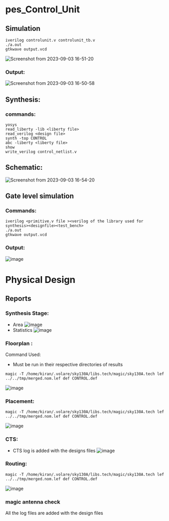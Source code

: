 # pes_Control_Unit
## Simulation
```bash=
iverilog controlunit.v controlunit_tb.v
./a.out
gtkwave output.vcd
```
![Screenshot from 2023-09-03 16-51-20](https://github.com/KKiranR/RISCV_Control_Unit/assets/89727621/db3f25c8-c048-4021-9372-0df325116286)

### Output:
![Screenshot from 2023-09-03 16-50-58](https://github.com/KKiranR/RISCV_Control_Unit/assets/89727621/aef7d141-66fb-4e7c-a3e0-759b71707950)

## Synthesis:
### commands:
```bash=
yosys
read_liberty -lib <liberty file>
read_verilog <design file>
synth -top CONTROL
abc -liberty <liberty file>
show
write_verilog control_netlist.v
```
## Schematic:
![Screenshot from 2023-09-03 16-54-20](https://github.com/KKiranR/RISCV_Control_Unit/assets/89727621/bcac52ba-1cf0-4f7f-991c-90e28366b905)
## Gate level simulation
### Commands:
```bash=
iverilog <primitive.v file ><verilog of the library used for synthesis><designfile><test_bench>
./a.out
gtkwave output.vcd
```
### Output:
![image](https://github.com/KKiranR/RISCV_Control_Unit/assets/89727621/785e84c6-e591-47a4-88c1-7559dbc11ca8)

# Physical Design
## Reports
### Synthesis Stage:
- Area
 ![image](https://github.com/KKiranR/pes_RISCV_Control_Unit/assets/89727621/aec22222-dd70-442e-9d67-9e1ea322e50c)
- Statistics
  ![image](https://github.com/KKiranR/pes_RISCV_Control_Unit/assets/89727621/1b9932b7-6986-4f34-bdd4-a8d9dc90d07c)
### Floorplan :
Command Used:
 * Must be run in their respective directories of results
``` bash=
magic -T /home/kiran/.volare/sky130A/libs.tech/magic/sky130A.tech lef ../../tmp/merged.nom.lef def CONTROL.def
```
![image](https://github.com/KKiranR/pes_RISCV_Control_Unit/assets/89727621/476af820-9b52-46fa-b422-8ba5d3adffb9)

### Placement:
``` bash=
magic -T /home/kiran/.volare/sky130A/libs.tech/magic/sky130A.tech lef ../../tmp/merged.nom.lef def CONTROL.def
```
![image](https://github.com/KKiranR/pes_RISCV_Control_Unit/assets/89727621/9c016880-f717-4fc4-99f4-ddb714faf9eb)

### CTS:
* CTS log is added with the designs files
![image](https://github.com/KKiranR/pes_RISCV_Control_Unit/assets/89727621/eb316185-c0f7-439f-b45e-9223a207aa1f)

### Routing:
``` bash=
magic -T /home/kiran/.volare/sky130A/libs.tech/magic/sky130A.tech lef ../../tmp/merged.nom.lef def CONTROL.def
```
![image](https://github.com/KKiranR/pes_RISCV_Control_Unit/assets/89727621/a47f5424-8414-494c-bac1-8a0bf1540edc)

### magic antenna check

All the log files are added with the design files





